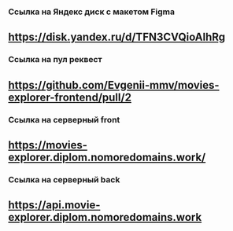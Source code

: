 ### Ссылка на Яндекс диск с макетом Figma
## https://disk.yandex.ru/d/TFN3CVQioAlhRg
### Ссылка на пул реквест
## https://github.com/Evgenii-mmv/movies-explorer-frontend/pull/2
### Ссылка на серверный front
## https://movies-explorer.diplom.nomoredomains.work/
### Ссылка на серверный back
## https://api.movie-explorer.diplom.nomoredomains.work